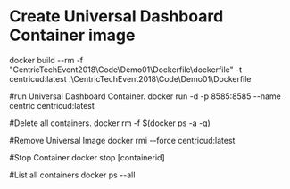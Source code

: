 # Create Universal Dashboard Container image
docker build --rm -f "CentricTechEvent2018\Code\Demo01\Dockerfile\dockerfile" -t centricud:latest .\CentricTechEvent2018\Code\Demo01\Dockerfile

#run Universal Dashboard Container.
docker run -d -p 8585:8585 --name centric centricud:latest

#Delete all containers.
docker rm -f $(docker ps -a -q)

#Remove Universal Image
docker rmi --force centricud:latest

#Stop Container
docker stop [containerid]

#List all containers
docker ps --all
